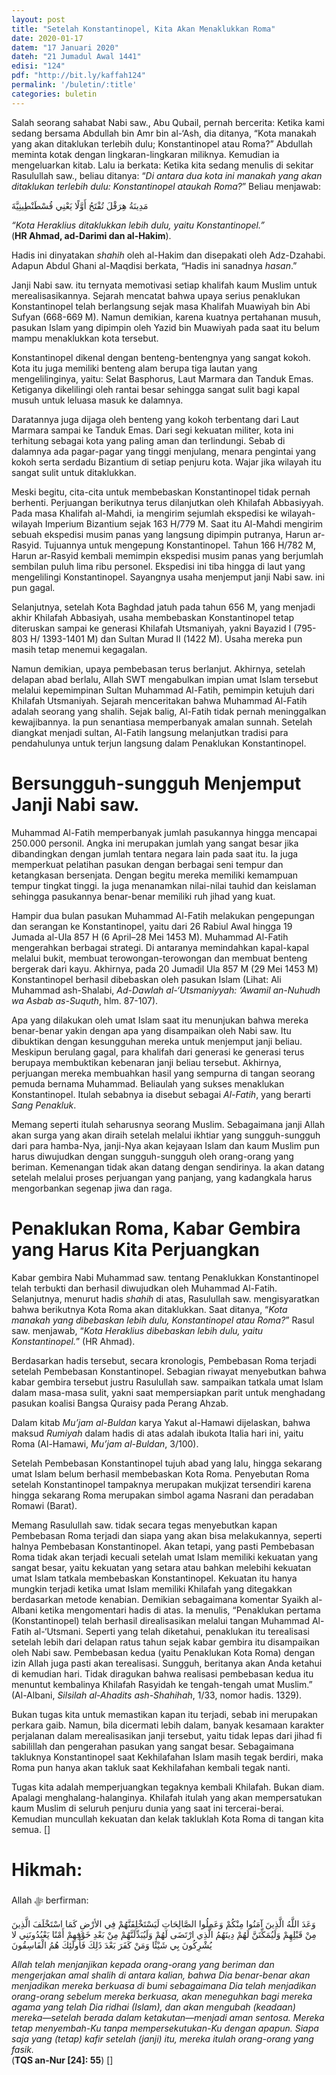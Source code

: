 ```yaml
---
layout: post
title: "Setelah Konstantinopel, Kita Akan Menaklukkan Roma"
date: 2020-01-17
datem: "17 Januari 2020"
dateh: "21 Jumadul Awal 1441"
edisi: "124"
pdf: "http://bit.ly/kaffah124"
permalink: '/buletin/:title'
categories: buletin
---
```


Salah seorang sahabat Nabi saw., Abu Qubail, pernah bercerita: Ketika kami sedang bersama Abdullah bin Amr bin al-‘Ash, dia ditanya, “Kota manakah yang akan ditaklukan terlebih dulu; Konstantinopel atau Roma?” Abdullah meminta kotak dengan lingkaran-lingkaran miliknya. Kemudian ia mengeluarkan kitab. Lalu ia berkata: Ketika kita sedang menulis di sekitar Rasulullah saw., beliau ditanya: “*Di antara dua kota ini manakah yang akan ditaklukan terlebih dulu: Konstantinopel ataukah Roma?*” Beliau menjawab:

<p class="text-right-arabic">
مَدِينَةُ هِرَقْلَ تُفْتَحُ أَوَّلًا يَعْنِي قُسْطَنْطِينِيَّةَ
</p>

<p class="text-right-arti">
<i>“Kota Heraklius ditaklukkan lebih dulu, yaitu Konstantinopel.”</i><br>
(<b>HR Ahmad, ad-Darimi dan al-Hakim</b>).
</p>

Hadis ini dinyatakan *shahih* oleh al-Hakim dan disepakati oleh Adz-Dzahabi. Adapun Abdul Ghani al-Maqdisi berkata, “Hadis ini sanadnya *hasan*.”

Janji Nabi saw. itu ternyata memotivasi setiap khalifah kaum Muslim untuk merealisasikannya. Sejarah mencatat bahwa upaya serius penaklukan Konstantinopel telah berlangsung sejak masa Khalifah Muawiyah bin Abi Sufyan (668-669 M). Namun demikian, karena kuatnya pertahanan musuh, pasukan Islam yang dipimpin oleh Yazid bin Muawiyah pada saat itu belum mampu menaklukkan kota tersebut.

Konstantinopel dikenal dengan benteng-bentengnya yang sangat kokoh. Kota itu juga memiliki benteng alam berupa tiga lautan yang mengelilinginya, yaitu: Selat Basphorus, Laut Marmara dan Tanduk Emas. Ketiganya dikelilingi oleh rantai besar sehingga sangat sulit bagi kapal musuh untuk leluasa masuk ke dalamnya.

Daratannya juga dijaga oleh benteng yang kokoh terbentang dari Laut Marmara sampai ke Tanduk Emas. Dari segi kekuatan militer, kota ini terhitung sebagai kota yang paling aman dan terlindungi. Sebab di dalamnya ada pagar-pagar yang tinggi menjulang, menara pengintai yang kokoh serta serdadu Bizantium di setiap penjuru kota. Wajar jika wilayah itu sangat sulit untuk ditaklukkan.

Meski begitu, cita-cita untuk membebaskan Konstantinopel tidak pernah berhenti. Perjuangan berikutnya terus dilanjutkan oleh Khilafah Abbasiyyah. Pada masa Khalifah al-Mahdi, ia mengirim sejumlah ekspedisi ke wilayah-wilayah Imperium Bizantium sejak 163 H/779 M. Saat itu Al-Mahdi mengirim sebuah ekspedisi musim panas yang langsung dipimpin putranya, Harun ar-Rasyid. Tujuannya untuk mengepung Konstantinopel. Tahun 166 H/782 M, Harun ar-Rasyid kembali memimpin ekspedisi musim panas yang berjumlah sembilan puluh lima ribu personel. Ekspedisi ini tiba hingga di laut yang mengelilingi Konstantinopel. Sayangnya usaha menjemput janji Nabi saw. ini pun gagal.

Selanjutnya, setelah Kota Baghdad jatuh pada tahun 656 M, yang menjadi akhir Khilafah Abbasiyah, usaha membebaskan Konstantinopel tetap diteruskan sampai ke generasi Khilafah Utsmaniyah, yakni Bayazid I (795-803 H/ 1393-1401 M) dan Sultan Murad II (1422 M). Usaha mereka pun masih tetap menemui kegagalan.

Namun demikian, upaya pembebasan terus berlanjut. Akhirnya, setelah delapan abad berlalu, Allah SWT mengabulkan impian umat Islam tersebut melalui kepemimpinan Sultan Muhammad Al-Fatih, pemimpin ketujuh dari Khilafah Utsmaniyah. Sejarah menceritakan bahwa Muhammad Al-Fatih adalah seorang yang shalih. Sejak balig, Al-Fatih tidak pernah meninggalkan kewajibannya. Ia pun senantiasa memperbanyak amalan sunnah. Setelah diangkat menjadi sultan, Al-Fatih langsung melanjutkan tradisi para pendahulunya untuk terjun langsung dalam Penaklukan Konstantinopel.

# Bersungguh-sungguh Menjemput Janji Nabi saw.

Muhammad Al-Fatih memperbanyak jumlah pasukannya hingga mencapai 250.000 personil. Angka ini merupakan jumlah yang sangat besar jika dibandingkan dengan jumlah tentara negara lain pada saat itu. Ia juga memperkuat pelatihan pasukan dengan berbagai seni tempur dan ketangkasan bersenjata. Dengan begitu mereka memiliki kemampuan tempur tingkat tinggi. Ia juga menanamkan nilai-nilai tauhid dan keislaman sehingga pasukannya benar-benar memiliki ruh jihad yang kuat.

Hampir dua bulan pasukan Muhammad Al-Fatih melakukan pengepungan dan serangan ke Konstantinopel, yaitu dari 26 Rabiul Awal hingga 19 Jumada al-Ula 857 H (6 April–28 Mei 1453 M). Muhammad Al-Fatih mengerahkan berbagai strategi. Di antaranya memindahkan kapal-kapal melalui bukit, membuat terowongan-terowongan dan membuat benteng bergerak dari kayu.  Akhirnya, pada 20 Jumadil Ula 857 M (29 Mei 1453 M) Konstantinopel berhasil dibebaskan oleh pasukan Islam (Lihat: Ali Muhammad ash-Shalabi, *Ad-Dawlah al-‘Utsmaniyyah: ‘Awamil an-Nuhudh wa Asbab as-Suquth*, hlm. 87-107).

Apa yang dilakukan oleh umat Islam saat itu menunjukan bahwa mereka benar-benar yakin dengan apa yang disampaikan oleh Nabi saw. Itu dibuktikan dengan kesungguhan mereka untuk menjemput janji beliau. Meskipun berulang gagal, para khalifah dari generasi ke generasi terus berupaya membuktikan kebenaran janji beliau tersebut. Akhirnya, perjuangan mereka membuahkan hasil yang sempurna di tangan seorang pemuda bernama Muhammad. Beliaulah yang sukses menaklukan Konstantinopel. Itulah sebabnya ia disebut sebagai *Al-Fatih*, yang berarti *Sang Penakluk*.

Memang seperti itulah seharusnya seorang Muslim. Sebagaimana janji Allah akan surga yang akan diraih setelah melalui ikhtiar yang sungguh-sungguh dari para hamba-Nya, janji-Nya akan kejayaan Islam dan kaum Muslim pun harus diwujudkan dengan sungguh-sungguh oleh orang-orang yang beriman. Kemenangan tidak akan datang dengan sendirinya. Ia akan datang setelah melalui proses perjuangan yang panjang, yang kadangkala harus mengorbankan segenap jiwa dan raga.

# Penaklukan Roma, Kabar Gembira yang Harus Kita Perjuangkan

Kabar gembira Nabi Muhammad saw. tentang Penaklukkan Konstantinopel telah terbukti dan berhasil diwujudkan oleh Muhammad Al-Fatih. Selanjutnya, menurut hadis *shahih*  di atas, Rasulullah saw. mengisyaratkan bahwa berikutnya Kota Roma akan ditaklukkan. Saat ditanya, “*Kota manakah yang dibebaskan lebih dulu, Konstantinopel atau Roma?*” Rasul saw. menjawab, “*Kota Heraklius dibebaskan lebih dulu, yaitu Konstantinopel.*” (HR Ahmad).

Berdasarkan hadis tersebut, secara kronologis, Pembebasan Roma terjadi setelah Pembebasan Konstantinopel. Sebagian riwayat menyebutkan bahwa kabar gembira tersebut justru Rasulullah saw. sampaikan tatkala umat Islam dalam masa-masa sulit, yakni saat mempersiapkan parit untuk menghadang pasukan koalisi Bangsa Quraisy pada Perang Ahzab.

Dalam kitab *Mu’jam al-Buldan* karya Yakut al-Hamawi dijelaskan, bahwa maksud *Rumiyah* dalam hadis di atas adalah ibukota Italia hari ini, yaitu Roma (Al-Hamawi, *Mu’jam al-Buldan*, 3/100).

Setelah Pembebasan Konstantinopel tujuh abad yang lalu, hingga sekarang umat Islam belum berhasil membebaskan Kota Roma. Penyebutan Roma setelah Konstantinopel tampaknya merupakan mukjizat tersendiri karena hingga sekarang Roma merupakan simbol agama Nasrani dan peradaban Romawi (Barat).

Memang Rasulullah saw. tidak secara tegas menyebutkan kapan Pembebasan Roma terjadi dan siapa yang akan bisa melakukannya, seperti halnya Pembebasan Konstantinopel. Akan tetapi, yang pasti Pembebasan Roma tidak akan terjadi kecuali setelah umat Islam memiliki kekuatan yang sangat besar, yaitu kekuatan yang setara atau bahkan melebihi kekuatan umat Islam tatkala membebaskan Konstantinopel. Kekuatan itu hanya mungkin terjadi ketika umat Islam memiliki Khilafah yang ditegakkan berdasarkan metode kenabian. Demikian sebagaimana komentar Syaikh al-Albani ketika mengomentari hadis di atas. Ia menulis, “Penaklukan pertama (Konstantinopel) telah berhasil direalisasikan melalui tangan Muhammad Al-Fatih al-‘Utsmani. Seperti yang telah diketahui, penaklukan itu terealisasi setelah lebih dari delapan ratus tahun sejak kabar gembira itu disampaikan oleh Nabi saw. Pembebasan kedua (yaitu Penaklukan Kota Roma) dengan izin Allah juga pasti akan terealisasi. Sungguh, beritanya akan Anda ketahui di kemudian hari. Tidak diragukan bahwa realisasi pembebasan kedua itu menuntut kembalinya Khilafah Rasyidah ke tengah-tengah umat Muslim.” (Al-Albani, *Silsilah al-Ahadits ash-Shahihah*, 1/33, nomor hadis. 1329).

Bukan tugas kita untuk memastikan kapan itu terjadi, sebab ini merupakan perkara gaib. Namun, bila dicermati lebih dalam, banyak kesamaan karakter perjalanan dalam merealisasikan janji tersebut, yaitu tidak lepas dari jihad fi sabilillah dan pengerahan pasukan yang sangat besar. Sebagaimana takluknya Konstantinopel saat Kekhilafahan Islam masih tegak berdiri, maka Roma pun hanya akan takluk saat Kekhilafahan kembali tegak nanti.

Tugas kita adalah memperjuangkan tegaknya kembali Khilafah. Bukan diam. Apalagi menghalang-halanginya. Khilafah itulah yang akan mempersatukan kaum Muslim di seluruh penjuru dunia yang saat ini tercerai-berai. Kemudian muncullah kekuatan dan kelak takluklah Kota Roma di tangan kita semua. []


<!-- HIKMAH -->
<div class="card mt-5">
  <div class="card-header">
  <h1>Hikmah:</h1>
  </div>

  <div class="card-body">
  <p class="text-center">
  Allah ﷻ  berfirman:
  </p>

  <p class="text-center-arabic">
  وَعَدَ اللَّهُ الَّذِينَ آمَنُوا مِنْكُمْ وَعَمِلُوا الصَّالِحَاتِ لَيَسْتَخْلِفَنَّهُمْ فِي الأرْضِ كَمَا اسْتَخْلَفَ الَّذِينَ مِنْ قَبْلِهِمْ وَلَيُمَكِّنَنَّ لَهُمْ دِينَهُمُ الَّذِي ارْتَضَى لَهُمْ وَلَيُبَدِّلَنَّهُمْ مِنْ بَعْدِ خَوْفِهِمْ أَمْنًا يَعْبُدُونَنِي لا يُشْرِكُونَ بِي شَيْئًا وَمَنْ كَفَرَ بَعْدَ ذَلِكَ فَأُولَئِكَ هُمُ الْفَاسِقُونَ
  </p>

  <p class="text-center">
  <i>Allah telah menjanjikan kepada orang-orang yang beriman dan mengerjakan amal shalih di antara kalian, bahwa Dia benar-benar akan menjadikan mereka berkuasa di bumi sebagaimana Dia telah menjadikan orang-orang sebelum mereka berkuasa, akan meneguhkan bagi mereka agama yang telah Dia ridhai (Islam), dan akan mengubah (keadaan) mereka—setelah berada dalam ketakutan—menjadi aman sentosa. Mereka tetap menyembah-Ku tanpa mempersekutukan-Ku dengan apapun. Siapa saja yang (tetap) kafir setelah (janji) itu, mereka itulah orang-orang yang fasik.</i><br>
  (<b>TQS an-Nur [24]: 55</b>) []
  </p>
  </div>
</div>
<!-- END HIKMAH -->
